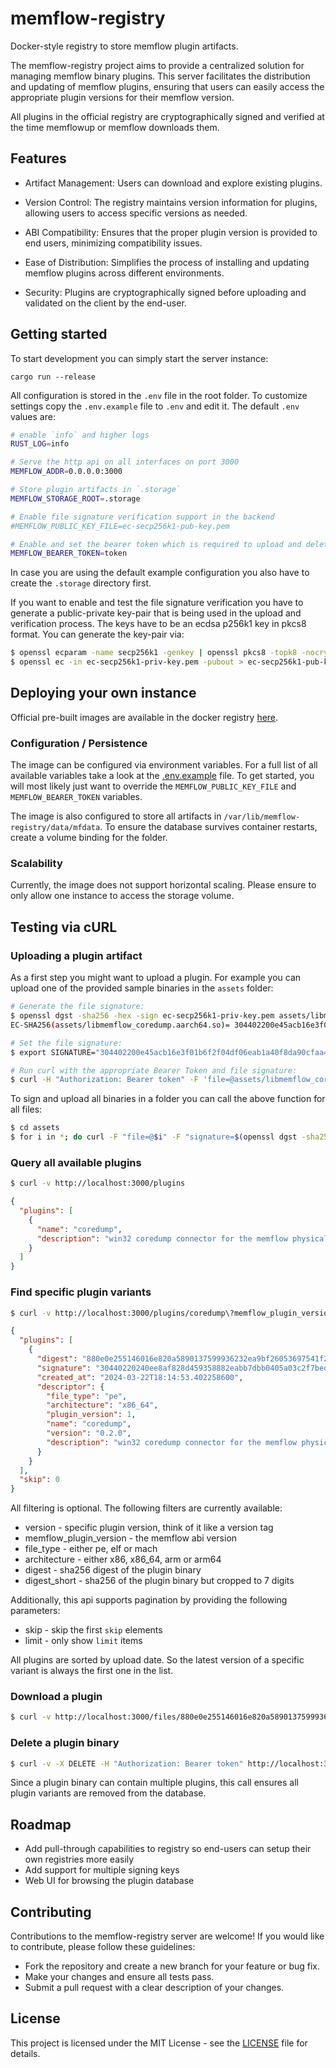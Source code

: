 # memflow-registry

Docker-style registry to store memflow plugin artifacts.

The memflow-registry project aims to provide a centralized solution for managing memflow binary plugins. This server facilitates the distribution and updating of memflow plugins, ensuring that users can easily access the appropriate plugin versions for their memflow version.

All plugins in the official registry are cryptographically signed and verified at the time memflowup or memflow downloads them.

## Features

- Artifact Management: Users can download and explore existing plugins.

- Version Control: The registry maintains version information for plugins, allowing users to access specific versions as needed.

- ABI Compatibility: Ensures that the proper plugin version is provided to end users, minimizing compatibility issues.

- Ease of Distribution: Simplifies the process of installing and updating memflow plugins across different environments.

- Security: Plugins are cryptographically signed before uploading and validated on the client by the end-user.

## Getting started

To start development you can simply start the server instance:
```
cargo run --release
```

All configuration is stored in the `.env` file in the root folder.
To customize settings copy the `.env.example` file to `.env` and edit it.
The default `.env` values are:
```bash
# enable `info` and higher logs
RUST_LOG=info

# Serve the http api on all interfaces on port 3000
MEMFLOW_ADDR=0.0.0.0:3000

# Store plugin artifacts in `.storage`
MEMFLOW_STORAGE_ROOT=.storage

# Enable file signature verification support in the backend
#MEMFLOW_PUBLIC_KEY_FILE=ec-secp256k1-pub-key.pem

# Enable and set the bearer token which is required to upload and delete artifacts
MEMFLOW_BEARER_TOKEN=token
```

In case you are using the default example configuration you also have to create the `.storage` directory first.

If you want to enable and test the file signature verification you have to generate a public-private key-pair that is being used in the upload and verification process.
The keys have to be an ecdsa p256k1 key in pkcs8 format. You can generate the key-pair via:
```bash
$ openssl ecparam -name secp256k1 -genkey | openssl pkcs8 -topk8 -nocrypt -out ec-secp256k1-priv-key.pem
$ openssl ec -in ec-secp256k1-priv-key.pem -pubout > ec-secp256k1-pub-key.pem
```

## Deploying your own instance

Official pre-built images are available in the docker registry [here](https://hub.docker.com/r/ko1n/memflow-registry).

### Configuration / Persistence

The image can be configured via environment variables. For a full list of all available variables take a look at the [.env.example](.env.example) file. To get started, you will most likely just want to override the `MEMFLOW_PUBLIC_KEY_FILE` and `MEMFLOW_BEARER_TOKEN` variables.

The image is also configured to store all artifacts in `/var/lib/memflow-registry/data/mfdata`. To ensure the database survives container restarts, create a volume binding for the folder.

### Scalability

Currently, the image does not support horizontal scaling. Please ensure to only allow one instance to access the storage volume.

## Testing via cURL

### Uploading a plugin artifact

As a first step you might want to upload a plugin. For example you can upload one of the provided sample binaries in the `assets` folder:
```bash
# Generate the file signature:
$ openssl dgst -sha256 -hex -sign ec-secp256k1-priv-key.pem assets/libmemflow_coredump.aarch64.so
EC-SHA256(assets/libmemflow_coredump.aarch64.so)= 304402200e45acb16e3f01b6f2f04df06eab1a40f8da90cfaa49a8ad987d013a41c7e647022065ff4ab45e543e5c068e4398c0703cf3142ffa6aee31892672dc6937f624e10a

# Set the file signature:
$ export SIGNATURE="304402200e45acb16e3f01b6f2f04df06eab1a40f8da90cfaa49a8ad987d013a41c7e647022065ff4ab45e543e5c068e4398c0703cf3142ffa6aee31892672dc6937f624e10a"

# Run curl with the appropriate Bearer Token and file signature:
$ curl -H "Authorization: Bearer token" -F 'file=@assets/libmemflow_coredump.aarch64.so' -F "signature=$SIGNATURE" http://localhost:3000/files
```

To sign and upload all binaries in a folder you can call the above function for all files:
```bash
$ cd assets
$ for i in *; do curl -F "file=@$i" -F "signature=$(openssl dgst -sha256 -hex -sign ../ec-secp256k1-priv-key.pem $i | cut -d' ' -f2)" http://localhost:3000/files; done
```

### Query all available plugins

```bash
$ curl -v http://localhost:3000/plugins
```
```json
{
  "plugins": [
    {
      "name": "coredump",
      "description": "win32 coredump connector for the memflow physical memory introspection framework"
    }
  ]
}
```

### Find specific plugin variants

```bash
$ curl -v http://localhost:3000/plugins/coredump\?memflow_plugin_version\=1\&file_type\=pe\&architecture\=x86_64
```
```json
{
  "plugins": [
    {
      "digest": "880e0e255146016e820a5890137599936232ea9bf26053697541f2c579921065",
      "signature": "30440220240ee8af828d459358882eabb7dbb0405a03c2f7bedd9504ec32190267ce9b27022057bdcef318eb0616fc030d028d4d6a1a802f4e6b95567e66a290380e2702f78d",
      "created_at": "2024-03-22T18:14:53.402258600",
      "descriptor": {
        "file_type": "pe",
        "architecture": "x86_64",
        "plugin_version": 1,
        "name": "coredump",
        "version": "0.2.0",
        "description": "win32 coredump connector for the memflow physical memory introspection framework"
      }
    }
  ],
  "skip": 0
}
```

All filtering is optional. The following filters are currently available:
- version - specific plugin version, think of it like a version tag
- memflow_plugin_version - the memflow abi version
- file_type - either pe, elf or mach
- architecture - either x86, x86_64, arm or arm64
- digest - sha256 digest of the plugin binary
- digest_short - sha256 of the plugin binary but cropped to 7 digits

Additionally, this api supports pagination by providing the following parameters:
- skip - skip the first `skip` elements
- limit - only show `limit` items

All plugins are sorted by upload date. So the latest version of a specific variant is always the first one in the list.

### Download a plugin

```bash
$ curl -v http://localhost:3000/files/880e0e255146016e820a5890137599936232ea9bf26053697541f2c579921065 --output file.dll
```

### Delete a plugin binary

```bash
$ curl -v -X DELETE -H "Authorization: Bearer token" http://localhost:3000/files/880e0e255146016e820a5890137599936232ea9bf26053697541f2c579921065
```

Since a plugin binary can contain multiple plugins, this call ensures all plugin variants are removed from the database.

## Roadmap

- Add pull-through capabilities to registry so end-users can setup their own registries more easily
- Add support for multiple signing keys
- Web UI for browsing the plugin database

## Contributing

Contributions to the memflow-registry server are welcome! If you would like to contribute, please follow these guidelines:

- Fork the repository and create a new branch for your feature or bug fix.
- Make your changes and ensure all tests pass.
- Submit a pull request with a clear description of your changes.

## License

This project is licensed under the MIT License - see the [LICENSE](LICENSE) file for details.
